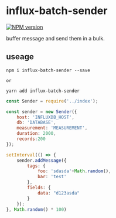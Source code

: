 # influx-batch-sender
[![NPM version][npm-image]][npm-url]

[npm-image]: https://img.shields.io/npm/v/influx-batch-sender.svg?style=flat-square
[npm-url]: https://npmjs.org/package/influx-batch-sender

buffer message and send them in a bulk.

## useage

```
npm i influx-batch-sender --save

or

yarn add influx-batch-sender

```

``` javascript
const Sender = require('../index');

const sender = new Sender({
    host: 'INFLUXDB_HOST',
    db: 'DATABASE',
    measurement: 'MEASUREMENT',
    duration: 2000,
    records:200
});

setInterval(() => {
    sender.addMessage({
        tags: {
            foo: 'sdasda'+Math.random(),
            bar: 'test'
        },
        fields: {
            data: "d123asda"
        }
    });
}, Math.random() * 100)

```